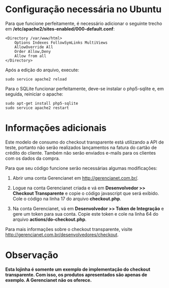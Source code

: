# Configuração necessária no Ubuntu #

Para que funcione perfeitamente, é necessário adicionar o seguinte trecho em **/etc/apache2/sites-enabled/000-default.conf**:

```
<Directory /var/www/html>
    Options Indexes FollowSymLinks MultiViews
    AllowOverride All
    Order Allow,Deny
    Allow from all
</Directory>
```


Após a edição do arquivo, execute:

```
sudo service apache2 reload
```

Para o SQLite funcionar perfeitamente, deve-se instalar o php5-sqlite e, em seguida, reiniciar o apache:
```
sudo apt-get install php5-sqlite
sudo service apache2 restart
```

# Informações adicionais #

Este modelo de consumo do checkout transparente está utilizando a API de teste, portanto não serão realizados lançamentos na fatura do cartão de crédito do cliente. Também não serão enviados e-mails para os clientes com os dados da compra.

Para que seu código funcione serão necessárias algumas modificações:

1. Abrir uma conta Gerencianet em http://gerencianet.com.br/.

2. Logue na conta Gerencianet criada e vá em **Desenvolvedor >> Checkout Transparente** e copie o código javascript que será exibido. Cole o código na linha 17 do arquivo **checkout.php**.

3. Na conta Gerencianet, vá em **Desenvolvedor >> Token de Integração** e gere um token para sua conta. Copie este token e cole na linha 64 do arquivo **actions/do-checkout.php**.

Para mais informações sobre o checkout transparente, visite http://gerencianet.com.br/desenvolvedores/checkout.


# Observação #

**Esta lojinha é somente um exemplo de implementação do checkout transparente. Com isso, os produtos apresentados são apenas de exemplo. A Gerencianet não os oferece.**

